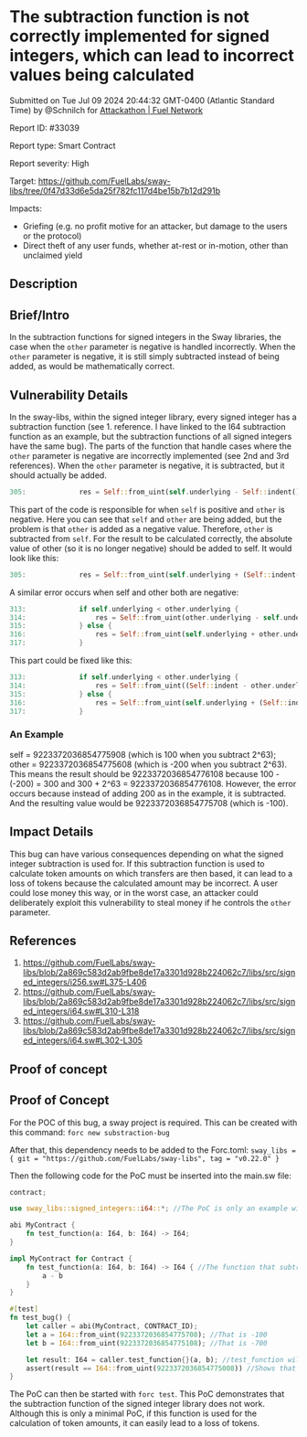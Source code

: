 
# The subtraction function is not correctly implemented for signed integers, which can lead to incorrect values being calculated

Submitted on Tue Jul 09 2024 20:44:32 GMT-0400 (Atlantic Standard Time) by @Schnilch for [Attackathon | Fuel Network](https://immunefi.com/bounty/fuel-network-attackathon/)

Report ID: #33039

Report type: Smart Contract

Report severity: High

Target: https://github.com/FuelLabs/sway-libs/tree/0f47d33d6e5da25f782fc117d4be15b7b12d291b

Impacts:
- Griefing (e.g. no profit motive for an attacker, but damage to the users or the protocol)
- Direct theft of any user funds, whether at-rest or in-motion, other than unclaimed yield

## Description
## Brief/Intro
In the subtraction functions for signed integers in the Sway libraries, the case when the `other` parameter is negative is handled incorrectly. When the `other` parameter is negative, it is still simply subtracted instead of being added, as would be mathematically correct.

## Vulnerability Details
In the sway-libs, within the signed integer library, every signed integer has a subtraction function (see 1. reference. I have linked to the I64 subtraction function as an example, but the subtraction functions of all signed integers have the same bug). The parts of the function that handle cases where the `other` parameter is negative are incorrectly implemented (see 2nd and 3rd references). When the `other` parameter is negative, it is subtracted, but it should actually be added. 
```rust
305:             res = Self::from_uint(self.underlying - Self::indent() + other.underlying);
```
This part of the code is responsible for when `self` is positive and `other` is negative. Here you can see that `self` and `other` are being added, but the problem is that `other` is added as a negative value. Therefore, `other` is subtracted from `self`. For the result to be calculated correctly, the absolute value of other (so it is no longer negative) should be added to self. It would look like this:
```rust
305:             res = Self::from_uint(self.underlying + (Self::indent() - other.underlying));
```
A similar error occurs when self and other both are negative:
```rust
313:             if self.underlying < other.underlying {
314:                 res = Self::from_uint(other.underlying - self.underlying + Self::indent());
315:             } else {
316:                 res = Self::from_uint(self.underlying + other.underlying - Self::indent());
317:             }
```
This part could be fixed like this:
```rust
313:             if self.underlying < other.underlying {
314:                 res = Self::from_uint((Self::indent - other.underlying) + self.underlying);
315:             } else {
316:                 res = Self::from_uint(self.underlying + (Self::indent() - other.underlying));
317:             }
```

### An Example 
self = 9223372036854775908 (which is 100 when you subtract 2^63); other = 9223372036854775608 (which is -200 when you subtract 2^63). This means the result should be 9223372036854776108 because 100 - (-200) = 300 and 300 + 2^63 = 9223372036854776108. However, the error occurs because instead of adding 200 as in the example, it is subtracted. And the resulting value would be 9223372036854775708 (which is -100).

## Impact Details
This bug can have various consequences depending on what the signed integer subtraction is used for. If this subtraction function is used to calculate token amounts on which transfers are then based, it can lead to a loss of tokens because the calculated amount may be incorrect. A user could lose money this way, or in the worst case, an attacker could deliberately exploit this vulnerability to steal money if he controls the `other` parameter.

## References
1. https://github.com/FuelLabs/sway-libs/blob/2a869c583d2ab9fbe8de17a3301d928b224062c7/libs/src/signed_integers/i256.sw#L375-L406
2. https://github.com/FuelLabs/sway-libs/blob/2a869c583d2ab9fbe8de17a3301d928b224062c7/libs/src/signed_integers/i64.sw#L310-L318
3.  https://github.com/FuelLabs/sway-libs/blob/2a869c583d2ab9fbe8de17a3301d928b224062c7/libs/src/signed_integers/i64.sw#L302-L305
        
## Proof of concept
## Proof of Concept
For the POC of this bug, a sway project is required. This can be created with this command: `forc new substraction-bug`

After that, this dependency needs to be added to the Forc.toml: `sway_libs = { git = "https://github.com/FuelLabs/sway-libs", tag = "v0.22.0" }`

Then the following code for the PoC must be inserted into the main.sw file:
```rust
contract;

use sway_libs::signed_integers::i64::*; //The PoC is only an example with the i64, the other signed integer data types are also affected by the bug

abi MyContract {
    fn test_function(a: I64, b: I64) -> I64;
}

impl MyContract for Contract {
    fn test_function(a: I64, b: I64) -> I64 { //The function that subtracts two signed integers to show the bug in the subtraction
        a - b
    }
}

#[test]
fn test_bug() {
    let caller = abi(MyContract, CONTRACT_ID);
    let a = I64::from_uint(9223372036854775708); //That is -100
    let b = I64::from_uint(9223372036854775108); //That is -700

    let result: I64 = caller.test_function{}(a, b); //test_function will return a false result because a and b are negative
    assert(result == I64::from_uint(9223372036854775008)) //Shows that the result is wrong because 9223372036854775008 is -800 but -100-(-700) is actually 600 and therefore 9223372036854776408 would be the correct result
}
```
The PoC can then be started with `forc test`.
This PoC demonstrates that the subtraction function of the signed integer library does not work. Although this is only a minimal PoC, if this function is used for the calculation of token amounts, it can easily lead to a loss of tokens.
